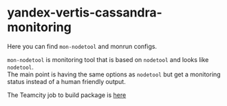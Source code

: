 yandex-vertis-cassandra-monitoring
==================================

Here you can find ```mon-nodetool``` and monrun configs.   

```mon-nodetool``` is monitoring tool that is based on ```nodetool``` and looks like ```nodetool```.  
The main point is having the same options as ```nodetool``` but get a monitoring status instead of a human friendly output. 


The Teamcity job to build package is [here](https://teamcity.yandex-team.ru/project.html?projectId=VertisAdmin_YandexVertisCassandraMonitoring)
